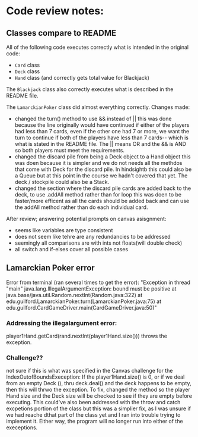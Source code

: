 # Code review notes:

## Classes compare to README

All of the following code executes correctly what is intended in the original code:

- `Card` class
- `Deck` class
- `Hand` class (and correctly gets total value for Blackjack)

The `Blackjack` class also correctly executes what is described in the README file. 

The `LamarckianPoker` class did almost everything correctly.
Changes made:
 - changed the turn() method to use && instead of || 
this was done because the line originally would have continued if either of the players had less than 7 cards, even if the other one had 7 or more, we want the turn to continue if both of the players have less than 7 cards-- which is what is stated in the README file. The || means OR and the && is AND so both players must meet the requirements. 
- changed the discard pile from being a Deck object to a Hand object
this was doen because it is simpler and we do not needs all the methdos that come with Deck for the discard pile. In hindsightb this could also be a Queue but at this point in the course we hadn't covered that yet. The deck / stockpile could also be a Stack.
- changed the section where the discard pile cards are added back to the deck, to use .addAll method rather than for loop
this was doen to be faster/more efficent as all the cards should be added back and can use the addAll method rather than do each individual card.

After review; answering potential prompts on canvas asisgnment:
- seems like variables are type consistent
- does not seem like tehre are any redundancies to be addressed
- seemingly all comparisons are with ints not floats(will double check)
- all switch and if-elses cover all possible cases

## Lamarckian Poker error
Error from terminal (ran several times to get the error):
"Exception in thread "main" java.lang.IllegalArgumentException: bound must be positive
        at java.base/java.util.Random.nextInt(Random.java:322)
        at edu.guilford.LamarckianPoker.turn(LamarckianPoker.java:75)
        at edu.guilford.CardGameDriver.main(CardGameDriver.java:50)"

### Addressing the illegalargument error:
player1Hand.getCard(rand.nextInt(player1Hand.size())) throws the exception.

### Challenge??
not sure if this is what was specified in the Canvas challenge for the IndexOutofBoundsExeception:
If the player1Hand.size() is 0, or if we deal from an empty Deck (), thru deck.deal() and the deck happens to be empty, then this will thrwo the exception.
To fix, changed the method so the player Hand size and the Deck size will be checked to see if they are empty before executing. 
This could've also been addressed with the throw and catch excpetions portion of the class but this was a simplier fix, as I was unsure if we had reache dthat part of the class yet and I ran into trouble trying to implement it. Either way, the program will no longer run into either of the execeptions.
